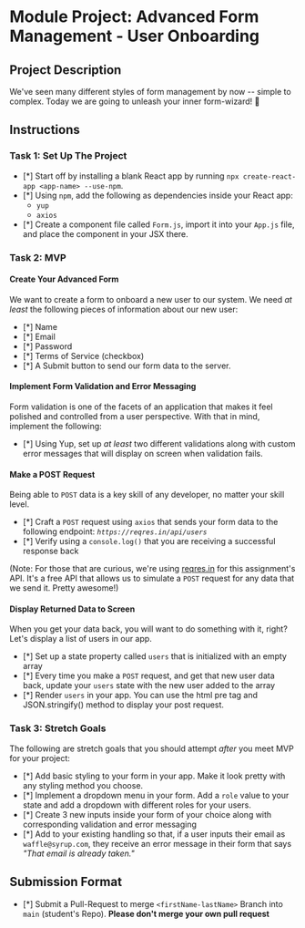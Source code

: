 # Module Project: Advanced Form Management - User Onboarding

## Project Description

We've seen many different styles of form management by now -- simple to complex. Today we are going to unleash your inner form-wizard! 🧙

## Instructions

### Task 1: Set Up The Project

- [*] Start off by installing a blank React app by running `npx create-react-app <app-name> --use-npm`.
- [*] Using `npm`, add the following as dependencies inside your React app:
  - `yup`
  - `axios`
- [*] Create a component file called `Form.js`, import it into your `App.js` file, and place the component in your JSX there.

### Task 2: MVP

#### Create Your Advanced Form

We want to create a form to onboard a new user to our system. We need _at least_ the following pieces of information about our new user:

- [*] Name
- [*] Email
- [*] Password
- [*] Terms of Service (checkbox)
- [*] A Submit button to send our form data to the server.

#### Implement Form Validation and Error Messaging

Form validation is one of the facets of an application that makes it feel polished and controlled from a user perspective. With that in mind, implement the following:

- [*] Using Yup, set up _at least_ two different validations along with custom error messages that will display on screen when validation fails.

#### Make a POST Request

Being able to `POST` data is a key skill of any developer, no matter your skill level.

- [*] Craft a `POST` request using `axios` that sends your form data to the following endpoint: _`https://reqres.in/api/users`_
- [*] Verify using a `console.log()` that you are receiving a successful response back

(Note: For those that are curious, we're using [reqres.in](https://reqres.in/) for this assignment's API. It's a free API that allows us to simulate a `POST` request for any data that we send it. Pretty awesome!)

#### Display Returned Data to Screen

When you get your data back, you will want to do something with it, right? Let's display a list of users in our app.

- [*] Set up a state property called `users` that is initialized with an empty array
- [*] Every time you make a `POST` request, and get that new user data back, update your `users` state with the new user added to the array
- [*] Render `users` in your app. You can use the html pre tag and JSON.stringify() method to display your post request.

### Task 3: Stretch Goals

The following are stretch goals that you should attempt _after_ you meet MVP for your project:

- [*] Add basic styling to your form in your app. Make it look pretty with any styling method you choose.
- [*] Implement a dropdown menu in your form. Add a `role` value to your state and add a dropdown with different roles for your users.
- [*] Create 3 new inputs inside your form of your choice along with corresponding validation and error messaging
- [*] Add to your existing handling so that, if a user inputs their email as `waffle@syrup.com`, they receive an error message in their form that says _"That email is already taken."_

## Submission Format

* [*] Submit a Pull-Request to merge `<firstName-lastName>` Branch into `main` (student's  Repo). **Please don't merge your own pull request**
